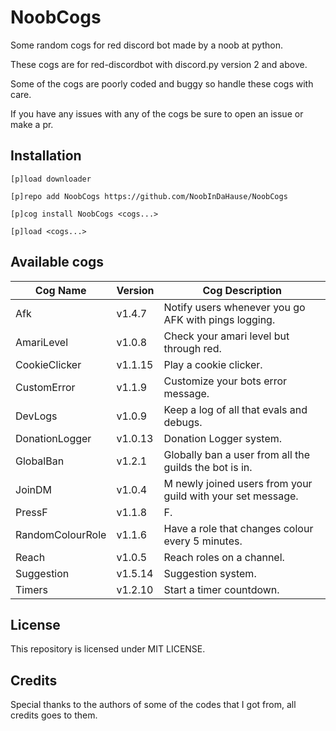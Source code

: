 # NoobCogs

Some random cogs for red discord bot made by a noob at python.

These cogs are for red-discordbot with discord.py version 2 and above.

Some of the cogs are poorly coded and buggy so handle these cogs with care.

If you have any issues with any of the cogs be sure to open an issue or make a pr.

## Installation

```
[p]load downloader

[p]repo add NoobCogs https://github.com/NoobInDaHause/NoobCogs

[p]cog install NoobCogs <cogs...>

[p]load <cogs...>
```

## Available cogs

| Cog Name         |  Version  | Cog Description                                             |
| ---------------- | --------- | ----------------------------------------------------------- |
| Afk              |  v1.4.7   | Notify users whenever you go AFK with pings logging.        |
| AmariLevel       |  v1.0.8   | Check your amari level but through red.                     |
| CookieClicker    |  v1.1.15  | Play a cookie clicker.                                      |
| CustomError      |  v1.1.9   | Customize your bots error message.                          |
| DevLogs          |  v1.0.9   | Keep a log of all that evals and debugs.                    |
| DonationLogger   |  v1.0.13  | Donation Logger system.                                     |
| GlobalBan        |  v1.2.1   | Globally ban a user from all the guilds the bot is in.      |
| JoinDM           |  v1.0.4   | M newly joined users from your guild with your set message. |
| PressF           |  v1.1.8   | F.                                                          |
| RandomColourRole |  v1.1.6   | Have a role that changes colour every 5 minutes.            |
| Reach            |  v1.0.5   | Reach roles on a channel.                                   |
| Suggestion       |  v1.5.14  | Suggestion system.                                          |
| Timers           |  v1.2.10  | Start a timer countdown.                                    |

## License

This repository is licensed under MIT LICENSE.

## Credits

Special thanks to the authors of some of the codes that I got from, all credits goes to them.
